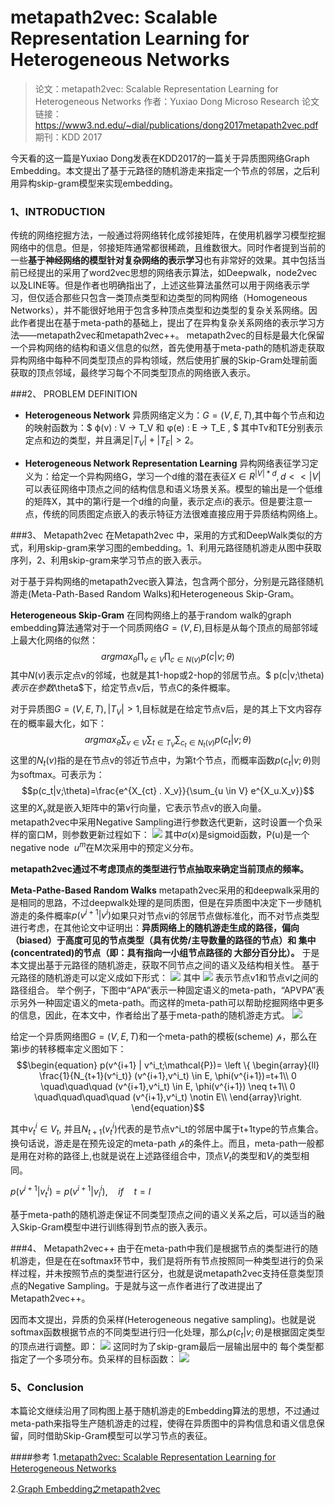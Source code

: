 # metapath2vec: Scalable Representation Learning for Heterogeneous Networks
> 论文：metapath2vec: Scalable Representation Learning for Heterogeneous Networks
> 作者：Yuxiao Dong  Microso Research
> 论文链接：https://www3.nd.edu/~dial/publications/dong2017metapath2vec.pdf
> 期刊：KDD 2017

今天看的这一篇是Yuxiao Dong发表在KDD2017的一篇关于异质图网络Graph Embedding。本文提出了基于元路径的随机游走来指定一个节点的邻居，之后利用异构skip-gram模型来实现embedding。

### 1、INTRODUCTION
传统的网络挖掘方法，一般通过将网络转化成邻接矩阵，在使用机器学习模型挖掘网络中的信息。但是，邻接矩阵通常都很稀疏，且维数很大。同时作者提到当前的一些**基于神经网络的模型针对复杂网络的表示学习**也有非常好的效果。其中包括当前已经提出的采用了word2vec思想的网络表示算法，如Deepwalk，node2vec以及LINE等。但是作者也明确指出了，上述这些算法虽然可以用于网络表示学习，但仅适合那些只包含一类顶点类型和边类型的同构网络（Homogeneous Networks），并不能很好地用于包含多种顶点类型和边类型的复杂关系网络。因此作者提出在基于meta-path的基础上，提出了在异构复杂关系网络的表示学习方法——metapath2vec和metapath2vec++。 metapath2vec的目标是最大化保留一个异构网络的结构和语义信息的似然，首先使用基于meta-path的随机游走获取异构网络中每种不同类型顶点的异构领域，然后使用扩展的Skip-Gram处理前面获取的顶点邻域，最终学习每个不同类型顶点的网络嵌入表示。

###2、 PROBLEM DEFINITION
 *  **Heterogeneous Network**
      异质网络定义为：$G=(V,E,T)$,其中每个节点和边的映射函数为：$ ϕ(v) : V → T_V 和  φ(e) : E → T_E ,
$ 其中Tv和TE分别表示定点和边的类型，并且满足$|T_V|+|T_E|>2$。

*  **Heterogeneous Network Representation Learning**
异构网络表征学习定义为：给定一个异构网络G，学习一个d维的潜在表征$X \in R^{|V| * d},d<<|V|$可以表征网络中顶点之间的结构信息和语义场景关系。模型的输出是一个低维的矩阵X，其中的第i行是一个d维的向量，表示定点i的表示。但是要注意一点，传统的同质图定点嵌入的表示特征方法很难直接应用于异质结构网络上。

###3、 Metapath2vec 
   在Metapath2vec 中，采用的方式和DeepWalk类似的方式，利用skip-gram来学习图的embedding。1、利用元路径随机游走从图中获取序列，2、利用skip-gram来学习节点的嵌入表示。

对于基于异构网络的metapath2vec嵌入算法，包含两个部分，分别是元路径随机游走(Meta-Path-Based Random Walks)和Heterogeneous Skip-Gram。

**Heterogeneous Skip-Gram**
在同构网络上的基于random walk的graph embedding算法通常对于一个同质网络$G=(V,E)$,目标是从每个顶点的局部邻域上最大化网络的似然：
$$argmax_\theta \prod_{v \in V} \prod_{c \in N(v)} p(c|v;\theta)$$
其中$N(v)$表示定点v的邻域，也就是其1-hop或2-hop的邻居节点。$ p(c|v;\theta)$表示在参数$\theta$下，给定节点v后，节点C的条件概率。

对于异质图$G=(V,E,T),|T_V|>1$,目标就是在给定节点v后，是的其上下文内容存在的概率最大化，如下：
$$argmax_\theta \sum_{v \in V} \sum_{t \in T_V} \sum_{c_t \in N_t(v)} p(c_t|v;\theta)$$
这里的$N_t(v)$指的是在节点v的邻近节点中，为第t个节点，而概率函数$p(c_t|v;\theta)$则为softmax。可表示为：$$p(c_t|v;\theta)=\frac{e^{X_{ct} . X_v}}{\sum_{u \in V} e^{X_u.X_v}}$$这里的$X_v$就是嵌入矩阵中的第v行向量，它表示节点v的嵌入向量。
metapath2vec中采用Negative Sampling进行参数迭代更新，这时设置一个负采样的窗口M，则参数更新过程如下：
![](https://upload-images.jianshu.io/upload_images/23885886-bba0f67367b3024b.png?imageMogr2/auto-orient/strip%7CimageView2/2/w/1240)
其中$\sigma(x)$是sigmoid函数，P(u)是一个negative node  $u^m$在M次采用中的预定义分布。

**metapath2vec通过不考虑顶点的类型进行节点抽取来确定当前顶点的频率。**

**Meta-Pathe-Based Random Walks**
metapath2vec采用的和deepwalk采用的是相同的思路，不过deepwalk处理的是同质图，但是在异质图中决定下一步随机游走的条件概率$p(v^{i+1}| v^i)$如果只对节点vi的邻居节点做标准化，而不对节点类型进行考虑，在其他论文中证明出：**异质网络上的随机游走生成的路径，偏向（biased）于高度可见的节点类型（具有优势/主导数量的路径的节点）和 集中(concentrated)的节点（即：具有指向一小组节点路径的 大部分百分比）。**
于是本文提出基于元路径的随机游走，获取不同节点之间的语义及结构相关性。
基于元路径的随机游走可以定义成如下形式：
![](https://upload-images.jianshu.io/upload_images/23885886-075d6e1cc46efed8.png?imageMogr2/auto-orient/strip%7CimageView2/2/w/1240)
其中
![](https://upload-images.jianshu.io/upload_images/23885886-694af9d0170686c9.png?imageMogr2/auto-orient/strip%7CimageView2/2/w/1240)
表示节点v1和节点vl之间的路径组合。
举个例子，下图中“APA”表示一种固定语义的meta-path，“APVPA”表示另外一种固定语义的meta-path。而这样的meta-path可以帮助挖掘网络中更多的信息，因此，在本文中，作者给出了基于meta-path的随机游走方式。
![](https://upload-images.jianshu.io/upload_images/23885886-e9722068a22d600a.png?imageMogr2/auto-orient/strip%7CimageView2/2/w/1240)

给定一个异质网络图$G=(V,E,T)$和一个meta-path的模板(scheme) $\mathcal{p}$，那么在第i步的转移概率定义图如下：
$$\begin{equation}
p(v^{i+1} | v^i_t;\mathcal{P})= \left \{
\begin{array}{ll}
\frac{1}{N_{t+1}(v^i_t)}  (v^{i+1},v^i_t) \in E, \phi(v^{i+1})=t+1\\
0  \quad\quad\quad (v^{i+1},v^i_t) \in E, \phi(v^{i+1}) \neq t+1\\
0 	\quad\quad\quad\quad (v^{i+1},v^i_t) \notin E\\
\end{array}\right.
\end{equation}$$

其中$v^i_t∈V_t$, 并且$N_{t+1}(v^i_t)$代表的是节点v^i_t的邻居中属于t+1type的节点集合。换句话说，游走是在预先设定的meta-path $\mathcal{p}$的条件上。而且，meta-path一般都是用在对称的路径上,也就是说在上述路径组合中，顶点$V_t$的类型和$V_l$的类型相同。

$\begin{equation}
p(v^{i+1}|v_t^i) = p(v^{i+1}|v_l^i),\quad  if \quad t=l
\end{equation}$

基于meta-path的随机游走保证不同类型顶点之间的语义关系之后，可以适当的融入Skip-Gram模型中进行训练得到节点的嵌入表示。

###4、 Metapath2vec++
由于在meta-path中我们是根据节点的类型进行的随机游走，但是在在softmax环节中，我们是将所有节点按照同一种类型进行的负采样过程，并未按照节点的类型进行区分，也就是说metapath2vec支持任意类型顶点的Negative Sampling。于是就与这一点作者进行了改进提出了Metapath2vec++。

因而本文提出，异质的负采样(Heterogeneous negative sampling)。也就是说softmax函数根据节点的不同类型进行归一化处理，那么$p(c_t|v; \theta)$是根据固定类型的顶点进行调整。即：
![](https://upload-images.jianshu.io/upload_images/23885886-06a6f02ea734e4ff.png?imageMogr2/auto-orient/strip%7CimageView2/2/w/1240)
这同时为了skip-gram最后一层输出层中的 每个类型都指定了一个多项分布。负采样的目标函数：
![](https://upload-images.jianshu.io/upload_images/23885886-88744ce6a931d2a3.png?imageMogr2/auto-orient/strip%7CimageView2/2/w/1240)

### 5、Conclusion
本篇论文继续沿用了同构图上基于随机游走的Embedding算法的思想，不过通过meta-path来指导生产随机游走的过程，使得在异质图中的异构信息和语义信息保留，同时借助Skip-Gram模型可以学习节点的表征。


####参考
1.[metapath2vec: Scalable Representation Learning for Heterogeneous Networks](https://www3.nd.edu/~dial/publications/dong2017metapath2vec.pdf)

2.[Graph Embedding之metapath2vec](https://www.jianshu.com/p/b34a0703eb89)










